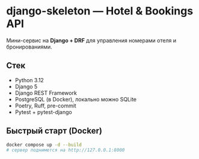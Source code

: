 # django-skeleton — Hotel & Bookings API

Мини-сервис на **Django + DRF** для управления номерами отеля и бронированиями.

## Стек
- Python 3.12
- Django 5
- Django REST Framework
- PostgreSQL (в Docker), локально можно SQLite
- Poetry, Ruff, pre-commit
- Pytest + pytest-django

## Быстрый старт (Docker)
```bash
docker compose up -d --build
# сервер поднимется на http://127.0.0.1:8000
